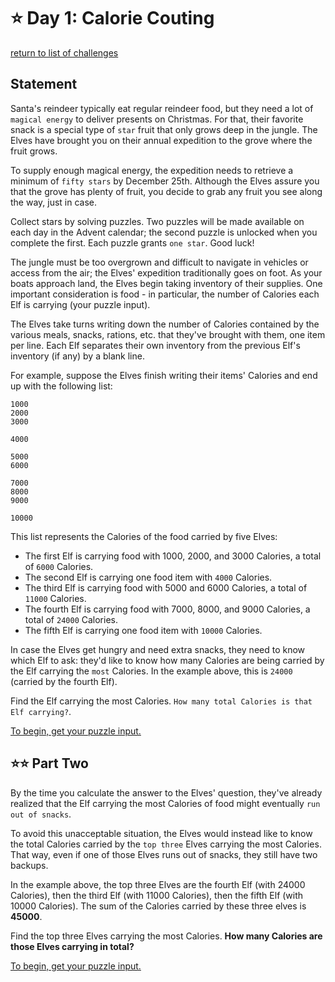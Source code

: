 # ⭐️ Day 1: Calorie Couting
[return to list of challenges](./../../README.md)
## Statement

Santa's reindeer typically eat regular reindeer food, but they need a lot of `magical energy` to deliver presents on Christmas. For that, their favorite snack is a special type of `star` fruit that only grows deep in the jungle. The Elves have brought you on their annual expedition to the grove where the fruit grows.

To supply enough magical energy, the expedition needs to retrieve a minimum of `fifty stars` by December 25th. Although the Elves assure you that the grove has plenty of fruit, you decide to grab any fruit you see along the way, just in case.

Collect stars by solving puzzles. Two puzzles will be made available on each day in the Advent calendar; the second puzzle is unlocked when you complete the first. Each puzzle grants `one star`. Good luck!

The jungle must be too overgrown and difficult to navigate in vehicles or access from the air; the Elves' expedition traditionally goes on foot. As your boats approach land, the Elves begin taking inventory of their supplies. One important consideration is food - in particular, the number of Calories each Elf is carrying (your puzzle input).

The Elves take turns writing down the number of Calories contained by the various meals, snacks, rations, etc. that they've brought with them, one item per line. Each Elf separates their own inventory from the previous Elf's inventory (if any) by a blank line.

For example, suppose the Elves finish writing their items' Calories and end up with the following list:

```
1000
2000
3000

4000

5000
6000

7000
8000
9000

10000
```

This list represents the Calories of the food carried by five Elves:

  - The first Elf is carrying food with 1000, 2000, and 3000 Calories, a total of `6000` Calories.
  - The second Elf is carrying one food item with `4000` Calories.
  - The third Elf is carrying food with 5000 and 6000 Calories, a total of `11000` Calories.
  - The fourth Elf is carrying food with 7000, 8000, and 9000 Calories, a total of `24000` Calories.
  - The fifth Elf is carrying one food item with `10000` Calories.

In case the Elves get hungry and need extra snacks, they need to know which Elf to ask: they'd like to know how many Calories are being carried by the Elf carrying the `most` Calories. In the example above, this is `24000` (carried by the fourth Elf).

Find the Elf carrying the most Calories. `How many total Calories is that Elf carrying?`.

[To begin, get your puzzle input.](./input.txt)

## ⭐️⭐️ Part Two

By the time you calculate the answer to the Elves' question, they've already realized that the Elf carrying the most Calories of food might eventually `run out of snacks`.

To avoid this unacceptable situation, the Elves would instead like to know the total Calories carried by the `top three` Elves carrying the most Calories. That way, even if one of those Elves runs out of snacks, they still have two backups.

In the example above, the top three Elves are the fourth Elf (with 24000 Calories), then the third Elf (with 11000 Calories), then the fifth Elf (with 10000 Calories). The sum of the Calories carried by these three elves is **45000**.

Find the top three Elves carrying the most Calories. **How many Calories are those Elves carrying in total?**

[To begin, get your puzzle input.](./input.txt)